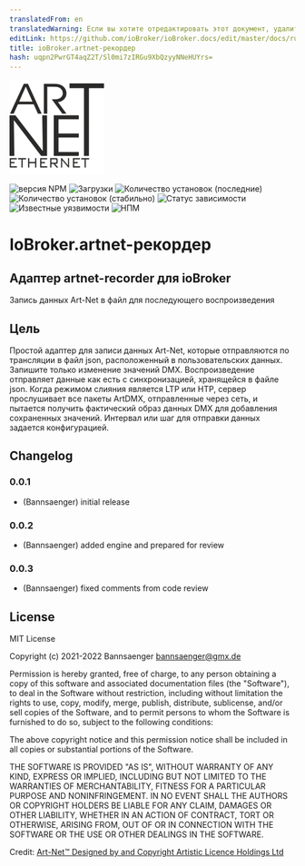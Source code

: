```yaml
---
translatedFrom: en
translatedWarning: Если вы хотите отредактировать этот документ, удалите поле «translationFrom», в противном случае этот документ будет снова автоматически переведен
editLink: https://github.com/ioBroker/ioBroker.docs/edit/master/docs/ru/adapterref/iobroker.artnet-recorder/README.md
title: ioBroker.artnet-рекордер
hash: uqpn2PwrGT4aqZ2T/Sl0mi7zIRGu9XbQzyyNNeHUYrs=
---
```

![Логотип](../../../en/adapterref/iobroker.artnet-recorder/admin/artnet-recorder.png)

![версия NPM](http://img.shields.io/npm/v/iobroker.artnet-recorder.svg)
![Загрузки](https://img.shields.io/npm/dm/iobroker.artnet-recorder.svg)
![Количество установок (последние)](http://iobroker.live/badges/artnet-recorder-installed.svg)
![Количество установок (стабильно)](http://iobroker.live/badges/artnet-recorder-stable.svg)
![Статус зависимости](https://img.shields.io/david/Bannsaenger/iobroker.artnet-recorder.svg)
![Известные уязвимости](https://snyk.io/test/github/Bannsaenger/ioBroker.artnet-recorder/badge.svg)
![НПМ](https://nodei.co/npm/iobroker.artnet-recorder.png?downloads=true)

# IoBroker.artnet-рекордер
## Адаптер artnet-recorder для ioBroker
Запись данных Art-Net в файл для последующего воспроизведения

## Цель
Простой адаптер для записи данных Art-Net, которые отправляются по трансляции в файл json, расположенный в пользовательских данных.
Запишите только изменение значений DMX.
Воспроизведение отправляет данные как есть с синхронизацией, хранящейся в файле json.
Когда режимом слияния является LTP или HTP, сервер прослушивает все пакеты ArtDMX, отправленные через сеть, и пытается получить фактический образ данных DMX для добавления сохраненных значений.
Интервал или шаг для отправки данных задается конфигурацией.

## Changelog

### 0.0.1
* (Bannsaenger) initial release

### 0.0.2
* (Bannsaenger) added engine and prepared for review

### 0.0.3
* (Bannsaenger) fixed comments from code review

## License
MIT License

Copyright (c) 2021-2022 Bannsaenger <bannsaenger@gmx.de>

Permission is hereby granted, free of charge, to any person obtaining a copy
of this software and associated documentation files (the "Software"), to deal
in the Software without restriction, including without limitation the rights
to use, copy, modify, merge, publish, distribute, sublicense, and/or sell
copies of the Software, and to permit persons to whom the Software is
furnished to do so, subject to the following conditions:

The above copyright notice and this permission notice shall be included in all
copies or substantial portions of the Software.

THE SOFTWARE IS PROVIDED "AS IS", WITHOUT WARRANTY OF ANY KIND, EXPRESS OR
IMPLIED, INCLUDING BUT NOT LIMITED TO THE WARRANTIES OF MERCHANTABILITY,
FITNESS FOR A PARTICULAR PURPOSE AND NONINFRINGEMENT. IN NO EVENT SHALL THE
AUTHORS OR COPYRIGHT HOLDERS BE LIABLE FOR ANY CLAIM, DAMAGES OR OTHER
LIABILITY, WHETHER IN AN ACTION OF CONTRACT, TORT OR OTHERWISE, ARISING FROM,
OUT OF OR IN CONNECTION WITH THE SOFTWARE OR THE USE OR OTHER DEALINGS IN THE
SOFTWARE.

Credit:
 [Art-Net™ Designed by and Copyright Artistic Licence Holdings Ltd](https://art-net.org.uk)